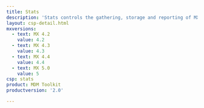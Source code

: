 ```yaml
---
title: Stats
description: 'Stats controls the gathering, storage and reporting of MXMF usage statistics.'
layout: csp-detail.html
mxversions:
  - text: MX 4.2
    value: 4.2
  - text: MX 4.3
    value: 4.3
  - text: MX 4.4
    value: 4.4
  - text: MX 5.0
    value: 5
csp: stats
product: MDM Toolkit
productversion: '2.0'

---
```


